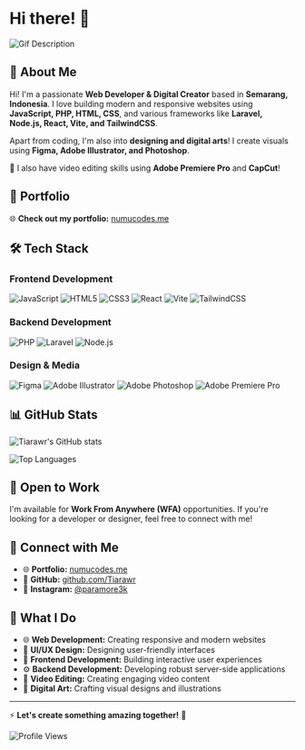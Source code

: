 # Hi there! 👋

![Gif Description](https://media.giphy.com/media/tjYS8yUChlzSmdKx9x/giphy.gif?cid=790b7611ypru2rb64y32zyucqtez2d45c2hlvbbz1r6ealo3&ep=v1_gifs_search&rid=giphy.gif&ct=g)

## 🚀 About Me
Hi! I'm a passionate **Web Developer & Digital Creator** based in **Semarang, Indonesia**. I love building modern and responsive websites using **JavaScript, PHP, HTML, CSS**, and various frameworks like **Laravel, Node.js, React, Vite, and TailwindCSS**.

Apart from coding, I'm also into **designing and digital arts**! I create visuals using **Figma, Adobe Illustrator, and Photoshop**.

🎥 I also have video editing skills using **Adobe Premiere Pro** and **CapCut**!

## 💼 Portfolio
🌐 **Check out my portfolio:** [numucodes.me](https://numucodes.me)

## 🛠️ Tech Stack

### Frontend Development
![JavaScript](https://img.shields.io/badge/JavaScript-F7DF1E?style=for-the-badge&logo=javascript&logoColor=black)
![HTML5](https://img.shields.io/badge/HTML5-E34F26?style=for-the-badge&logo=html5&logoColor=white)
![CSS3](https://img.shields.io/badge/CSS3-1572B6?style=for-the-badge&logo=css3&logoColor=white)
![React](https://img.shields.io/badge/React-20232A?style=for-the-badge&logo=react&logoColor=61DAFB)
![Vite](https://img.shields.io/badge/Vite-646CFF?style=for-the-badge&logo=vite&logoColor=white)
![TailwindCSS](https://img.shields.io/badge/Tailwind_CSS-38B2AC?style=for-the-badge&logo=tailwind-css&logoColor=white)

### Backend Development
![PHP](https://img.shields.io/badge/PHP-777BB4?style=for-the-badge&logo=php&logoColor=white)
![Laravel](https://img.shields.io/badge/Laravel-FF2D20?style=for-the-badge&logo=laravel&logoColor=white)
![Node.js](https://img.shields.io/badge/Node.js-43853D?style=for-the-badge&logo=node.js&logoColor=white)

### Design & Media
![Figma](https://img.shields.io/badge/Figma-F24E1E?style=for-the-badge&logo=figma&logoColor=white)
![Adobe Illustrator](https://img.shields.io/badge/Adobe%20Illustrator-FF9A00?style=for-the-badge&logo=adobe%20illustrator&logoColor=white)
![Adobe Photoshop](https://img.shields.io/badge/Adobe%20Photoshop-31A8FF?style=for-the-badge&logo=Adobe%20Photoshop&logoColor=black)
![Adobe Premiere Pro](https://img.shields.io/badge/Adobe%20Premiere%20Pro-9999FF?style=for-the-badge&logo=Adobe%20Premiere%20Pro&logoColor=white)

## 📊 GitHub Stats
![Tiarawr's GitHub stats](https://github-readme-stats.vercel.app/api?username=Tiarawr&show_icons=true&theme=radical)

![Top Languages](https://github-readme-stats.vercel.app/api/top-langs/?username=Tiarawr&layout=compact&theme=radical)

## 💼 Open to Work
I'm available for **Work From Anywhere (WFA)** opportunities. If you're looking for a developer or designer, feel free to connect with me!

## 🔗 Connect with Me
- 🌐 **Portfolio:** [numucodes.me](https://numucodes.me)
- 💼 **GitHub:** [github.com/Tiarawr](https://github.com/Tiarawr)
- 📸 **Instagram:** [@paramore3k](https://www.instagram.com/paramore3k/)

## 🎯 What I Do
- 🌐 **Web Development:** Creating responsive and modern websites
- 🎨 **UI/UX Design:** Designing user-friendly interfaces
- 📱 **Frontend Development:** Building interactive user experiences
- ⚙️ **Backend Development:** Developing robust server-side applications
- 🎥 **Video Editing:** Creating engaging video content
- 🎨 **Digital Art:** Crafting visual designs and illustrations

---

⚡ **Let's create something amazing together!** 🚀

![Profile Views](https://komarev.com/ghpvc/?username=Tiarawr&color=brightgreen)
